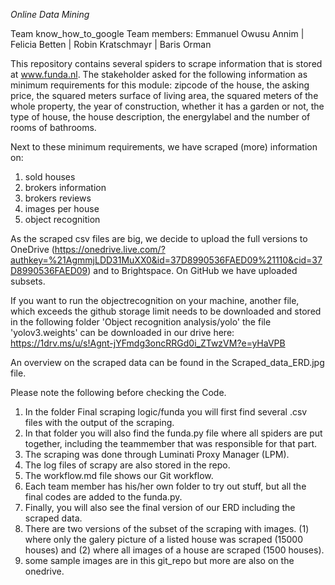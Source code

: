 *Online Data Mining*

Team know_how_to_google
Team members: Emmanuel Owusu Annim | Felicia Betten | Robin Kratschmayr | Baris Orman 

This repository contains several spiders to scrape information that is stored at www.funda.nl. The stakeholder asked for the following information as minimum requirements for this module: zipcode of the house, the asking price, the squared meters surface of living area, the squared meters of the whole property, the year of construction, whether it has a garden or not, the type of house, the house description, the energylabel and the number of rooms of bathrooms. 

Next to these minimum requirements, we have scraped (more) information on:
1) sold houses
2) brokers information
3) brokers reviews
4) images per house
5) object recognition

As the scraped csv files are big, we decide to upload the full versions to OneDrive (https://onedrive.live.com/?authkey=%21AgmmjLDD31MuXX0&id=37D8990536FAED09%21110&cid=37D8990536FAED09) and to Brightspace. On GitHub we have uploaded subsets.

If you want to run the objectrecognition on your machine, another file, which exceeds the github storage limit needs to be downloaded and stored in the following folder 'Object recognition analysis/yolo' the file 'yolov3.weights' can be downloaded in our drive here: https://1drv.ms/u/s!Agnt-jYFmdg3oncRRGd0i_ZTwzVM?e=yHaVPB

An overview on the scraped data can be found in the Scraped_data_ERD.jpg file.

Please note the following before checking the Code.
1. In the folder Final scraping logic/funda you will first find several .csv files with the output of the scraping.
2. In that folder you will also find the funda.py file where all spiders are put together, including the teammember that was responsible for that part.
3. The scraping was done through Luminati Proxy Manager (LPM).
4. The log files of scrapy are also stored in the repo.
5. The workflow.md file shows our Git workflow.
6. Each team member has his/her own folder to try out stuff, but all the final codes are added to the funda.py.
7. Finally, you will also see the final version of our ERD including the scraped data.
8. There are two versions of the subset of the scraping with images. (1) where only the galery picture of a listed house was scraped (15000 houses) and (2) where all images of a house are scraped (1500 houses).
9. some sample images are in this git_repo but more are also on the onedrive.
